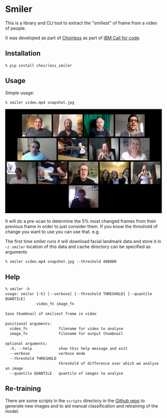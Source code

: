 # Smiler

This is a library and CLI tool to extract the "smiliest" of frame from a video of people.

It was developed as part of [Choirless](https://github.com/choirless) as part of
[IBM Call for code](https://callforcode.org).

## Installation

```
% pip install choirless_smiler
```

## Usage

Simple usage:
```
% smiler video.mp4 snapshot.jpg
```

![Output image of people singing](_imgs/output.jpg "Snapshot of singers")

It will do a pre-scan to determine the 5% most changed frames from their previous frame
in order to just consider them. If you know the threshold of change you want to use you
can use that. e.g.

The first time smiler runs it will download facial landmark data and store it in `~/.smiler`
location of this data and cache directory can be specified as arguments

```
% smiler video.mp4 snapshot.jpg --threshold 480000
```

## Help

```
% smiler -h
usage: smiler [-h] [--verbose] [--threshold THRESHOLD] [--quantile QUANTILE]
              video_fn image_fn

Save thumbnail of smiliest frame in video

positional arguments:
  video_fn              filename for video to analyse
  image_fn              filename for output thumbnail

optional arguments:
  -h, --help            show this help message and exit
  --verbose             verbose mode
  --threshold THRESHOLD
                        threshold of difference over which we analyse an image
  --quantile QUANTILE   quantile of images to analyse
```

## Re-training

There are some scripts in the `scripts` directory in the
[Github repo](https://github.com/choirless/smiler)
to generate new images and to aid manual classification
and retraining of the model.

